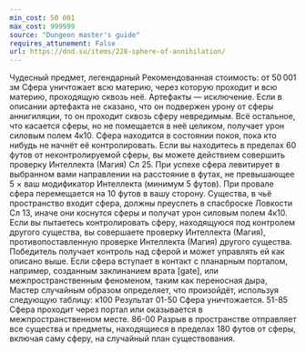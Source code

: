 ```yaml
---
min_cost: 50 001
max_cost: 999999
source: "Dungeon master's guide"
requires_attunement: False
url: https://dnd.su/items/228-sphere-of-annihilation/
---
```


Чудесный предмет, легендарный
Рекомендованная стоимость: от 50 001 зм
Сфера уничтожает всю материю, через которую проходит и всю материю, проходящую сквозь неё. Артефакты — исключение. Если в описании артефакта не сказано, что он подвержен урону от сферы аннигиляции, то он проходит сквозь сферу невредимым. Всё остальное, что касается сферы, но не помещается в неё целиком, получает урон силовым полем 4к10.
Сфера находится в состоянии покоя, пока кто нибудь не начнёт её контролировать. Если вы находитесь в пределах 60 футов от неконтролируемой сферы, вы можете действием совершить проверку Интеллекта (Магия) Сл 25. При успехе сфера левитирует в выбранном вами направлении на расстояние в футах, не превышающее 5 × ваш модификатор Интеллекта (минимум 5 футов). При провале сфера перемещается на 10 футов в вашу сторону. Существа, в чьё пространство входит сфера, должны преуспеть в спасброске Ловкости Сл 13, иначе они коснутся сферы и получат урон силовым полем 4к10.
Если вы пытаетесь контролировать сферу, находящуюся под контролем другого существа, вы совершаете проверку Интеллекта (Магия), противопоставленную проверке Интеллекта (Магия) другого существа. Победитель получает контроль над сферой и может управлять ей как описано выше.
Если сфера вступает в контакт с планарным порталом, например, созданным заклинанием врата [gate], или межпространственным феноменом, таким как переносная дыра, Мастер случайным образом определяет, что произойдёт, используя следующую таблицу:
к100
Результат
01-50
Сфера уничтожается.
51-85
Сфера проходит через портал или оказывается в межпространственном месте.
86-00
Разрыв в пространстве отправляет все существа и предметы, находящиеся в пределах 180 футов от сферы, включая саму сферу, на случайный план существования.